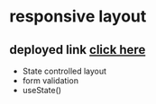 # responsive layout

## deployed link [click here](https://elated-bhaskara-128edf.netlify.app/)

- State controlled layout
- form validation
- useState()
